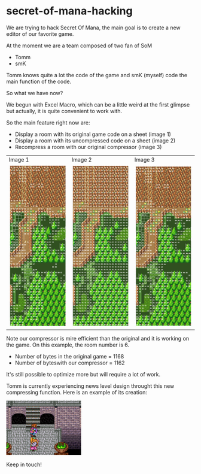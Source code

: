 # secret-of-mana-hacking

We are trying to hack Secret Of Mana, the main goal is to create a new editor of our favorite game.

At the moment we are a team composed of two fan of SoM
  - Tomm
  - smK

Tomm knows quite a lot the code of the game and smK (myself) code the main function of the code.

So what we have now?

We begun with Excel Macro, which can be a little weird at the first glimpse but actually, it is quite convenient to work with.

So the  main feature right now are:

- Display a room with its original game code on a sheet (image 1)
- Display a room with its uncompressed code on a sheet (image 2)
- Recompress a room with our original compressor (image 3)

<table border="0">
<tr>
<td>Image 1</td>
<td>Image 2</td>
<td>Image 3</td>
</tr>
<tr>
<td><img src="/Images%20GitHub/Room6_original_code.png" alt="Image 1" style="width:200px;"/></td>
<td><img src="/Images%20GitHub/Room6_uncompressed_code.png" alt="Image 2" style="width:200px;"/></td>
<td><img src="/Images%20GitHub/Room6_compressed_code.png" alt="Image 3" style="width:200px;"/></td>
</tr>
</table>

Note our compressor is mire efficient than the original and it is working on the game.
On this example, the room number is 6.
- Number of bytes in the original game = 1168
- Number of byteswith our compressor = 1162

It's still possible to optimize more but will require a lot of work.

Tomm is currently experiencing news level design throught this new compressing function.
Here is an example of its creation:

<img src="/Images%20GitHub/Tomm_room.png" alt="Tomm Room" style="width:200px;"/>

Keep in touch!
